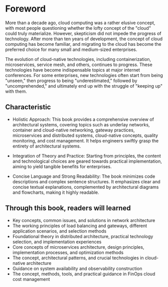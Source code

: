 # Foreword

More than a decade ago, cloud computing was a rather elusive concept, with most people questioning whether the lofty concept of the "cloud" could truly materialize. However, skepticism did not impede the progress of technology. After more than ten years of development, the concept of cloud computing has become familiar, and migrating to the cloud has become the preferred choice for many small and medium-sized enterprises.

The evolution of cloud-native technologies, including containerization, microservices, service mesh, and others, continues to progress. These technologies have become indispensable topics at major internet conferences. For some enterprises, new technologies often start from being "unseen," then progress to being "underestimated," followed by "uncomprehended," and ultimately end up with the struggle of "keeping up" with them.

## Characteristic

- Holistic Approach: This book provides a comprehensive overview of architectural systems, covering topics such as underlay networks, container and cloud-native networking, gateway practices, microservices and distributed systems, cloud-native concepts, quality monitoring, and cost management. It helps engineers swiftly grasp the entirety of architectural systems.

- Integration of Theory and Practice: Starting from principles, the content and technological choices are geared towards practical implementation, aiming to yield tangible benefits for enterprises.

- Concise Language and Strong Readability: The book minimizes code descriptions and complex sentence structures. It emphasizes clear and concise textual explanations, complemented by architectural diagrams and flowcharts, making it highly readable.

## Through this book, readers will learned

- Key concepts, common issues, and solutions in network architecture
- The working principles of load balancing and gateways, different application scenarios, and selection methods
- Foundational theory in distributed architecture, practical technology selection, and implementation experiences
- Core concepts of microservices architecture, design principles, implementation processes, and optimization methods
- The concept, architectural patterns, and crucial technologies in cloud-native architecture
- Guidance on system availability and observability construction
- The concept, methods, tools, and practical guidance in FinOps cloud cost management